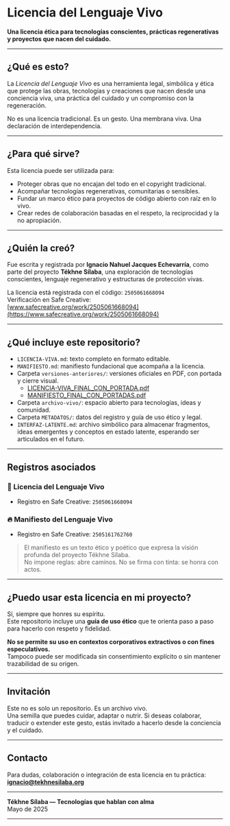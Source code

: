 # Licencia del Lenguaje Vivo

**Una licencia ética para tecnologías conscientes, prácticas regenerativas y proyectos que nacen del cuidado.**

---

## ¿Qué es esto?

La *Licencia del Lenguaje Vivo* es una herramienta legal, simbólica y ética que protege las obras, tecnologías y creaciones que nacen desde una conciencia viva, una práctica del cuidado y un compromiso con la regeneración.

No es una licencia tradicional. Es un gesto. Una membrana viva. Una declaración de interdependencia.

---

## ¿Para qué sirve?

Esta licencia puede ser utilizada para:

- Proteger obras que no encajan del todo en el copyright tradicional.
- Acompañar tecnologías regenerativas, comunitarias o sensibles.
- Fundar un marco ético para proyectos de código abierto con raíz en lo vivo.
- Crear redes de colaboración basadas en el respeto, la reciprocidad y la no apropiación.

---

## ¿Quién la creó?

Fue escrita y registrada por **Ignacio Nahuel Jacques Echevarría**, como parte del proyecto **Tékhne Sílaba**, una exploración de tecnologías conscientes, lenguaje regenerativo y estructuras de protección vivas.

La licencia está registrada con el código: `2505061668094`  
Verificación en Safe Creative: [www.safecreative.org/work/2505061668094](https://www.safecreative.org/work/2505061668094)

---

## ¿Qué incluye este repositorio?

- `LICENCIA-VIVA.md`: texto completo en formato editable.
- `MANIFIESTO.md`: manifiesto fundacional que acompaña a la licencia.
- Carpeta `versiones-anteriores/`: versiones oficiales en PDF, con portada y cierre visual.  
  - [LICENCIA-VIVA_FINAL_CON_PORTADA.pdf](versiones-anteriores/LICENCIA-VIVA_FINAL_CON_PORTADA.pdf)  
  - [MANIFIESTO_FINAL_CON_PORTADAS.pdf](versiones-anteriores/MANIFIESTO_FINAL_CON_PORTADAS.pdf)
- Carpeta `archivo-vivo/`: espacio abierto para tecnologías, ideas y comunidad.
- Carpeta `METADATOS/`: datos del registro y guía de uso ético y legal.
- `INTERFAZ-LATENTE.md`: archivo simbólico para almacenar fragmentos, ideas emergentes y conceptos en estado latente, esperando ser articulados en el futuro.

---

## Registros asociados

### 🧾 Licencia del Lenguaje Vivo
- Registro en Safe Creative: `2505061668094`

### 🔥 Manifiesto del Lenguaje Vivo
- Registro en Safe Creative: `2505161762760`

> El manifiesto es un texto ético y poético que expresa la visión profunda del proyecto Tékhne Sílaba.  
> No impone reglas: abre caminos. No se firma con tinta: se honra con actos.

---

## ¿Puedo usar esta licencia en mi proyecto?

Sí, siempre que honres su espíritu.  
Este repositorio incluye una **guía de uso ético** que te orienta paso a paso para hacerlo con respeto y fidelidad.

**No se permite su uso en contextos corporativos extractivos o con fines especulativos.**  
Tampoco puede ser modificada sin consentimiento explícito o sin mantener trazabilidad de su origen.

---

## Invitación

Este no es solo un repositorio. Es un archivo vivo.  
Una semilla que puedes cuidar, adaptar o nutrir. Si deseas colaborar, traducir o extender este gesto, estás invitado a hacerlo desde la conciencia y el cuidado.

---

## Contacto

Para dudas, colaboración o integración de esta licencia en tu práctica:  
**ignacio@tekhnesilaba.org** 

---

**Tékhne Sílaba — Tecnologías que hablan con alma**  
Mayo de 2025

---

